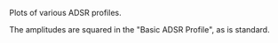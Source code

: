 Plots of various ADSR profiles.

The amplitudes are squared in the  "Basic ADSR Profile", as is standard. 
